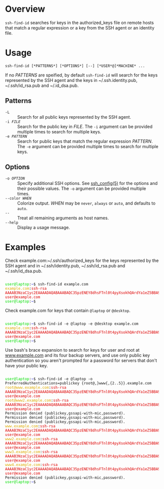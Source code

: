 Overview
========

`ssh-find-id` searches for keys in the authorized\_keys file on remote hosts
that match a regular expression or a key from the SSH agent or an identity
file.

Usage
=====

`ssh-find-id [*PATTERNS*] [*OPTIONS*] [--] [*USER*@]*MACHINE* ...`

If no *PATTERNS* are speified, by default `ssh-find-id` will search for the
keys represented by the SSH agent and the keys in ~/.ssh.identity.pub,
~/.ssh/id\_rsa.pub and ~/.id\_dsa.pub.

Patterns
--------
<dl>
<dt><code>-L</code></dt>
<dd>Search for all public keys represented by the SSH agent.</dd>
<dt><code>-i <em>FILE</em></code></dt>
<dd>Search for the public key in <em>FILE</em>. The <code>-i</code>
    argument can be provided multiple times to search for multiple keys.
</dd>
<dt><code>-e <em>PATTERN</em></code></dt>
<dd>Search for public keys that match the regular expression
    <em>PATTERN</em>. The <code>-e</code> argument can be provided multiple
    times to search for multiple keys.
</dd>
</dl>

Options
-------
<dl>
<dt><code>-o <em>OPTION</em></code></dt>
<dd>Specify additional SSH options. See
    <a href="http://linux.die.net/man/5/ssh_config">ssh_config(5)</a> for
    the options and their possible values. The <code>-o</code> argument can
    be provided multiple times.
</dd>
<dt><code>--color <em>WHEN</em></code></dt>
<dd>Colorize output. <em>WHEN</em> may be <code>never</code>,
    <code>always</code> or <code>auto</code>, and defaults to
    <code>auto</code>.
</dd>
<dt><code>--</code></dt>
<dd>Treat all remaining arguments as host names.</dd>
<dt><code>--help</code></dt>
<dd>Display a usage message.</dd>
</dl>

Examples
========

Check example.com:~/.ssh/authorized\_keys for the keys represented by the SSH
agent and in ~/.ssh/identity.pub, ~/.ssh/id\_rsa.pub and ~/.ssh/id\_dsa.pub.

<pre><code>
<span style="color:#00DD00">user@laptop</span>:<span style="color:#0000DD">~</span>$ ssh-find-id example.com
<span style="color:#DDAA00">example.com</span>:<span style="color:#DD0000">ssh-rsa AAAAB3NzaC1yc2EAAAADAQABAAABAQC35pzENEY8dhsFTnl0t4pyXsokhQArdYa1eZ5BBA97f6pt/X4wo/Hgcsf0GAtFUgwRcNxy5Ca7zpDkVacSr3y4vIYgZt8bdv1mSHDQSmBqy/cMNk8042hzusq5EL71GMRS+H6ZW/Lv40JXSH0Ah3nrL2CuvFZVmn9bSw28ZiQKaDizLGzw0lotV2xKE0Bw8hB9m8MfiRalSn1xlwbtwUz5HcW+1K3kaLpjXbhNQk+gHaAtF8YVilXEnNmUqiUqXubUGZfDK47QU35HEVKs5lkm86d2dw4wKHejHZO+aa/7bUxFt/0/OurEt4LsrMTmhwwlrSmp9vaXhG7S8EMIaKil user@example.com</span>
<span style="color:#00DD00">user@laptop</span>:<span style="color:#0000DD">~</span>$
</code></pre>

Check example.com for keys that contain `@laptop` or `@desktop`.

<pre><code>
<span style="color:#00DD00">user@laptop</span>:<span style="color:#0000DD">~</span>$ ssh-find-id -e @laptop -e @desktop example.com
<span style="color:#DDAA00">example.com</span>:<span style="color:#DD0000">ssh-rsa AAAAB3NzaC1yc2EAAAADAQABAAABAQC35pzENEY8dhsFTnl0t4pyXsokhQArdYa1eZ5BBA97f6pt/X4wo/Hgcsf0GAtFUgwRcNxy5Ca7zpDkVacSr3y4vIYgZt8bdv1mSHDQSmBqy/cMNk8042hzusq5EL71GMRS+H6ZW/Lv40JXSH0Ah3nrL2CuvFZVmn9bSw28ZiQKaDizLGzw0lotV2xKE0Bw8hB9m8MfiRalSn1xlwbtwUz5HcW+1K3kaLpjXbhNQk+gHaAtF8YVilXEnNmUqiUqXubUGZfDK47QU35HEVKs5lkm86d2dw4wKHejHZO+aa/7bUxFt/0/OurEt4LsrMTmhwwlrSmp9vaXhG7S8EMIaKil user@example.com</span>
<span style="color:#00DD00">user@laptop</span>:<span style="color:#0000DD">~</span>$
</code></pre>

Use bash's brace expansion to search for keys for user and root at
www.example.com and its four backup servers, and use only public key
authentication so you aren't prompted for a password for servers that don't
have your public key.

<pre><code>
<span style="color:#00DD00">user@laptop</span>:<span style="color:#0000DD">~</span>$ ssh-find-id -e @laptop -o PreferredAuthentications=publickey {root@,}www{,{2..5}}.example.com
<span style="color:#DDAA00">root@www.example.com</span>:<span style="color:#DD0000">ssh-rsa AAAAB3NzaC1yc2EAAAADAQABAAABAQC35pzENEY8dhsFTnl0t4pyXsokhQArdYa1eZ5BBA97f6pt/X4wo/Hgcsf0GAtFUgwRcNxy5Ca7zpDkVacSr3y4vIYgZt8bdv1mSHDQSmBqy/cMNk8042hzusq5EL71GMRS+H6ZW/Lv40JXSH0Ah3nrL2CuvFZVmn9bSw28ZiQKaDizLGzw0lotV2xKE0Bw8hB9m8MfiRalSn1xlwbtwUz5HcW+1K3kaLpjXbhNQk+gHaAtF8YVilXEnNmUqiUqXubUGZfDK47QU35HEVKs5lkm86d2dw4wKHejHZO+aa/7bUxFt/0/OurEt4LsrMTmhwwlrSmp9vaXhG7S8EMIaKil user@example.com</span>
<span style="color:#DDAA00">root@www2.example.com</span>:<span style="color:#DD0000">ssh-rsa AAAAB3NzaC1yc2EAAAADAQABAAABAQC35pzENEY8dhsFTnl0t4pyXsokhQArdYa1eZ5BBA97f6pt/X4wo/Hgcsf0GAtFUgwRcNxy5Ca7zpDkVacSr3y4vIYgZt8bdv1mSHDQSmBqy/cMNk8042hzusq5EL71GMRS+H6ZW/Lv40JXSH0Ah3nrL2CuvFZVmn9bSw28ZiQKaDizLGzw0lotV2xKE0Bw8hB9m8MfiRalSn1xlwbtwUz5HcW+1K3kaLpjXbhNQk+gHaAtF8YVilXEnNmUqiUqXubUGZfDK47QU35HEVKs5lkm86d2dw4wKHejHZO+aa/7bUxFt/0/OurEt4LsrMTmhwwlrSmp9vaXhG7S8EMIaKil user@example.com</span>
Permission denied (publickey,gssapi-with-mic,password).
Permission denied (publickey,gssapi-with-mic,password).
Permission denied (publickey,gssapi-with-mic,password).
<span style="color:#DDAA00">www.example.com</span>:<span style="color:#DD0000">ssh-rsa AAAAB3NzaC1yc2EAAAADAQABAAABAQC35pzENEY8dhsFTnl0t4pyXsokhQArdYa1eZ5BBA97f6pt/X4wo/Hgcsf0GAtFUgwRcNxy5Ca7zpDkVacSr3y4vIYgZt8bdv1mSHDQSmBqy/cMNk8042hzusq5EL71GMRS+H6ZW/Lv40JXSH0Ah3nrL2CuvFZVmn9bSw28ZiQKaDizLGzw0lotV2xKE0Bw8hB9m8MfiRalSn1xlwbtwUz5HcW+1K3kaLpjXbhNQk+gHaAtF8YVilXEnNmUqiUqXubUGZfDK47QU35HEVKs5lkm86d2dw4wKHejHZO+aa/7bUxFt/0/OurEt4LsrMTmhwwlrSmp9vaXhG7S8EMIaKil user@example.com</span>
<span style="color:#DDAA00">www2.example.com</span>:<span style="color:#DD0000">ssh-rsa AAAAB3NzaC1yc2EAAAADAQABAAABAQC35pzENEY8dhsFTnl0t4pyXsokhQArdYa1eZ5BBA97f6pt/X4wo/Hgcsf0GAtFUgwRcNxy5Ca7zpDkVacSr3y4vIYgZt8bdv1mSHDQSmBqy/cMNk8042hzusq5EL71GMRS+H6ZW/Lv40JXSH0Ah3nrL2CuvFZVmn9bSw28ZiQKaDizLGzw0lotV2xKE0Bw8hB9m8MfiRalSn1xlwbtwUz5HcW+1K3kaLpjXbhNQk+gHaAtF8YVilXEnNmUqiUqXubUGZfDK47QU35HEVKs5lkm86d2dw4wKHejHZO+aa/7bUxFt/0/OurEt4LsrMTmhwwlrSmp9vaXhG7S8EMIaKil user@example.com</span>
<span style="color:#DDAA00">www3.example.com</span>:<span style="color:#DD0000">ssh-rsa AAAAB3NzaC1yc2EAAAADAQABAAABAQC35pzENEY8dhsFTnl0t4pyXsokhQArdYa1eZ5BBA97f6pt/X4wo/Hgcsf0GAtFUgwRcNxy5Ca7zpDkVacSr3y4vIYgZt8bdv1mSHDQSmBqy/cMNk8042hzusq5EL71GMRS+H6ZW/Lv40JXSH0Ah3nrL2CuvFZVmn9bSw28ZiQKaDizLGzw0lotV2xKE0Bw8hB9m8MfiRalSn1xlwbtwUz5HcW+1K3kaLpjXbhNQk+gHaAtF8YVilXEnNmUqiUqXubUGZfDK47QU35HEVKs5lkm86d2dw4wKHejHZO+aa/7bUxFt/0/OurEt4LsrMTmhwwlrSmp9vaXhG7S8EMIaKil user@example.com</span>
<span style="color:#DDAA00">www4.example.com</span>:<span style="color:#DD0000">ssh-rsa AAAAB3NzaC1yc2EAAAADAQABAAABAQC35pzENEY8dhsFTnl0t4pyXsokhQArdYa1eZ5BBA97f6pt/X4wo/Hgcsf0GAtFUgwRcNxy5Ca7zpDkVacSr3y4vIYgZt8bdv1mSHDQSmBqy/cMNk8042hzusq5EL71GMRS+H6ZW/Lv40JXSH0Ah3nrL2CuvFZVmn9bSw28ZiQKaDizLGzw0lotV2xKE0Bw8hB9m8MfiRalSn1xlwbtwUz5HcW+1K3kaLpjXbhNQk+gHaAtF8YVilXEnNmUqiUqXubUGZfDK47QU35HEVKs5lkm86d2dw4wKHejHZO+aa/7bUxFt/0/OurEt4LsrMTmhwwlrSmp9vaXhG7S8EMIaKil user@example.com</span>
Permission denied (publickey,gssapi-with-mic,password).
<span style="color:#00DD00">user@laptop</span>:<span style="color:#0000DD">~</span>$
</code></pre>
